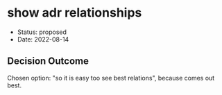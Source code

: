 # show adr relationships

* Status: proposed
* Date: 2022-08-14

## Decision Outcome

Chosen option: "so it is easy too see best relations", because comes out best.
